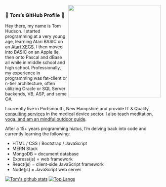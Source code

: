 <img width="300px" align="right" src="https://avatars0.githubusercontent.com/u/944610?s=400&v=4"/>

### 👋 Tom’s GitHub Profile 👋

Hey there, my name is Tom Hudson. I started programming at a very young age, learning Atari BASIC on an [Atari XEGS](https://en.wikipedia.org/wiki/Atari_XEGS). I then moved into BASIC on an Apple IIe, then onto Pascal and dBase all while in middle school and high school. Professionally, my experience in programming was fat-client or n-tier architecture, often utilizing Oracle or SQL Server backends, VB, ASP, and some C#.


I currently live in Portsmouth, New Hampshire and provide IT & Quality [consulting services](https://www.linkedin.com/in/hudsonthomas/) in the medical device sector. I also teach meditation, [yoga, and am an mindful outdoor guide](https://tom-hudson.com).

After a 15+ years programming hiatus, I’m delving back into code and currently learning the following:

- HTML / CSS / Bootstrap / JavaScript
- MERN Stack
- MongoDB = document database
- Express(js) = web framework
- React(js) = client-side JavaScript framework
- Node(js) = JavaScript web server

[![Tom's github stats](https://github-readme-stats.vercel.app/api?username=tomrhudson&count_private=true?theme=dark)](https://github.com/anuraghazra/github-readme-stats)
[![Top Langs](https://github-readme-stats.vercel.app/api/top-langs/?username=tomrhudson&layout=compact)](https://github.com/anuraghazra/github-readme-stats)
